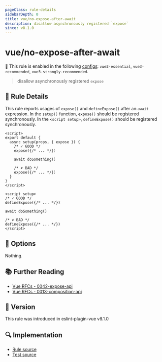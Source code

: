 ```yaml
---
pageClass: rule-details
sidebarDepth: 0
title: vue/no-expose-after-await
description: disallow asynchronously registered `expose`
since: v8.1.0
---
```

# vue/no-expose-after-await

💼 This rule is enabled in the following [configs](https://eslint.vuejs.org/user-guide/#bundle-configurations): `vue3-essential`, `vue3-recommended`, `vue3-strongly-recommended`.

<!-- end auto-generated rule header -->

> disallow asynchronously registered `expose`

## :book: Rule Details

This rule reports usages of `expose()` and `defineExpose()` after an `await` expression.
In the `setup()` function, `expose()` should be registered synchronously.
In the `<script setup>`, `defineExpose()` should be registered synchronously.

<eslint-code-block :rules="{'vue/no-expose-after-await': ['error']}">

```vue
<script>
export default {
  async setup(props, { expose }) {
    /* ✓ GOOD */
    expose({/* ... */})

    await doSomething()

    /* ✗ BAD */
    expose({/* ... */})
  }
}
</script>
```

</eslint-code-block>

<eslint-code-block :rules="{'vue/no-expose-after-await': ['error']}">

```vue
<script setup>
/* ✓ GOOD */
defineExpose({/* ... */})

await doSomething()

/* ✗ BAD */
defineExpose({/* ... */})
</script>
```

</eslint-code-block>

## :wrench: Options

Nothing.

## :books: Further Reading

- [Vue RFCs - 0042-expose-api](https://github.com/vuejs/rfcs/blob/master/active-rfcs/0042-expose-api.md)
- [Vue RFCs - 0013-composition-api](https://github.com/vuejs/rfcs/blob/master/active-rfcs/0013-composition-api.md)

## :rocket: Version

This rule was introduced in eslint-plugin-vue v8.1.0

## :mag: Implementation

- [Rule source](https://github.com/vuejs/eslint-plugin-vue/blob/master/lib/rules/no-expose-after-await.js)
- [Test source](https://github.com/vuejs/eslint-plugin-vue/blob/master/tests/lib/rules/no-expose-after-await.js)
